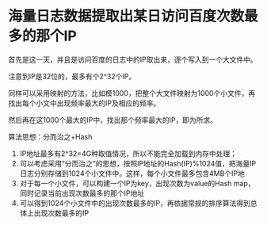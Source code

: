 # 海量日志数据提取出某日访问百度次数最多的那个IP

首先是这一天，并且是访问百度的日志中的IP取出来，逐个写入到一个大文件中。  

注意到IP是32位的，最多有个2^32个IP。  

同样可以采用映射的方法，比如模1000，把整个大文件映射为1000个小文件，再找出每个小文中出现频率最大的IP及相应的频率。　　

然后再在这1000个最大的IP中，找出那个频率最大的IP，即为所求。



算法思想：分而治之+Hash　　

1. IP地址最多有2^32=4G种取值情况，所以不能完全加载到内存中处理；   
2. 可以考虑采用“分而治之”的思想，按照IP地址的Hash(IP)%1024值，把海量IP日志分别存储到1024个小文件中。这样，每个小文件最多包含4MB个IP地   
3. 对于每一个小文件，可以构建一个IP为key，出现次数为value的Hash map，同时记录当前出现次数最多的那个IP地址  
4. 可以得到1024个小文件中的出现次数最多的IP，再依据常规的排序算法得到总体上出现次数最多的IP  




